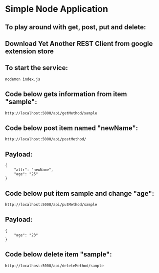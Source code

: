 # Simple Node Application
## To play around with get, post, put and delete:
## Download Yet Another REST Client from google extension store
## To start the service:
```
nodemon index.js
```
## Code below gets information from item "sample":
```
http://localhost:5000/api/getMethod/sample
```
## Code below post item named "newName":
```
http://localhost:5000/api/postMethod/
```
## Payload:
```
{
    "attr": "newName",
    "age": "25"
}
```
## Code below put item sample and change "age":
```
http://localhost:5000/api/putMethod/sample
```
## Payload:
```
{
    "age": "23"
}
```
## Code below delete item "sample":
```
http://localhost:5000/api/deleteMethod/sample
```
